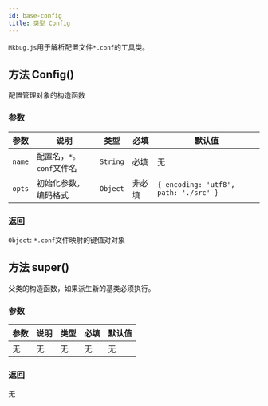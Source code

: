 ```yaml
---
id: base-config
title: 类型 Config
---
```

`Mkbug.js`用于解析配置文件`*.conf`的工具类。

## 方法 Config()
配置管理对象的构造函数
### 参数
| 参数 | 说明 | 类型 | 必填 | 默认值 |
| ---- | ---- | ---- | ---- | ---- |
| `name` | 配置名，`*。conf`文件名 | `String` | 必填 | 无 |
| `opts` | 初始化参数，编码格式 | `Object` | 非必填 | `{ encoding: 'utf8', path: './src' }` |
### 返回
`Object`: `*.conf`文件映射的键值对对象

## 方法 super()
父类的构造函数，如果派生新的基类必须执行。
### 参数
| 参数 | 说明 | 类型 | 必填 | 默认值 |
| ---- | ---- | ---- | ---- | ---- |
| 无 | 无 | 无 | 无 | 无 |
### 返回
无

